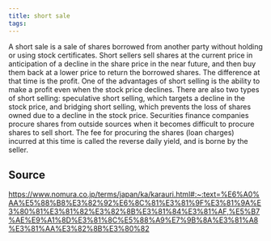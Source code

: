 ```yaml
---
title: short sale
tags: 
---
```


A short sale is a sale of shares borrowed from another party without holding or using stock certificates. Short sellers sell shares at the current price in anticipation of a decline in the share price in the near future, and then buy them back at a lower price to return the borrowed shares. The difference at that time is the profit. One of the advantages of short selling is the ability to make a profit even when the stock price declines. There are also two types of short selling: speculative short selling, which targets a decline in the stock price, and bridging short selling, which prevents the loss of shares owned due to a decline in the stock price. Securities finance companies procure shares from outside sources when it becomes difficult to procure shares to sell short. The fee for procuring the shares (loan charges) incurred at this time is called the reverse daily yield, and is borne by the seller.

## Source
https://www.nomura.co.jp/terms/japan/ka/karauri.html#:~:text=%E6%A0%AA%E5%88%B8%E3%82%92%E6%8C%81%E3%81%9F%E3%81%9A%E3%80%81%E3%81%82%E3%82%8B%E3%81%84%E3%81%AF,%E5%B7%AE%E9%A1%8D%E3%81%8C%E5%88%A9%E7%9B%8A%E3%81%A8%E3%81%AA%E3%82%8B%E3%80%82